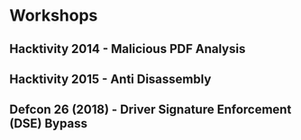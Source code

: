 # Workshops
## Hacktivity 2014 - Malicious PDF Analysis
## Hacktivity 2015 - Anti Disassembly
## Defcon 26 (2018) - Driver Signature Enforcement (DSE) Bypass